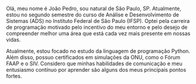 Olá, meu nome é João Pedro, sou natural de São Paulo, SP. Atualmente, estou no segundo semestre do curso de Análise e Desenvolvimento de Sistemas (ADS) no Instituto Federal de São Paulo (IFSP). Optei pela carreira de programação motivado pelo incentivo do meu entorno e pelo desejo de compreender melhor uma área que está cada vez mais presente em nossas vidas.

Atualmente, estou focado no estudo da linguagem de programação Python. Além disso, possuo certificados em simulações da ONU, como o Fórum FAAP e o SIV. Considero que minhas habilidades de comunicação e meu entusiasmo contínuo por aprender são alguns dos meus principais pontos fortes.


<!---
jptrava/jptrava is a ✨ special ✨ repository because its `README.md` (this file) appears on your GitHub profile.
You can click the Preview link to take a look at your changes.
--->
